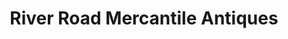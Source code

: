 ---
title: "River Road Mercantile Antiques"
url: /titusville/river-road-mercantile-antiques-south-washington-avenue/
shop: clothes
---